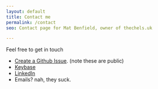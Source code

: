 ```yaml
---
layout: default
title: Contact me
permalink: /contact
seo: Contact page for Mat Benfield, owner of thechels.uk

--- 
```


Feel free to get in touch

- [Create a Github Issue](https://github.com/MatBenfield/TheChels.uk/issues/new?assignees=MatBenfield&labels=contact&template=contact.md). (note these are public)
- [Keybase](https://keybase.io/matbenfield)
- [LinkedIn](https://www.linkedin.com/in/mat-benfield/)
- Emails? nah, they suck.
